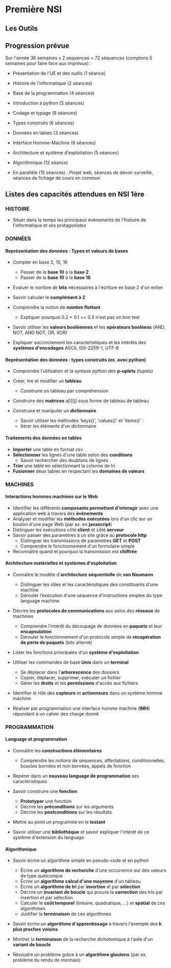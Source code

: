 # Première NSI

## Les Outils

## Progression prévue

Sur l'année 36 semaines x 2 séquences = 72 séquences (comptons 5 semaines pour faire face aux imprévus) :

- Présentation de l'UE et des outils (1 séance)
- Histoire de l'informatique (2 séances)
- Base de la programmation (4 séances)
- Introduction à python (3 séances)
- Codage et typage (8 séances)
- Types construits (6 séances)
- Données en tables (3 séances)
- Interface Homme-Machine (8 séances)
- Architecture et système d'exploitation (5 séances)
- Algorithmique (12 séance)

- En parallèle (15 séances) : Projet web, séances de devoir surveillé, séances de fichage de cours en commun

## Listes des capacités attendues en NSI 1ère

### HISTOIRE

- Situer dans le temps les principaux évènements de l'histoire de l'informatique et ses protagonistes

### DONNÉES

#### Représentation des données : Types et valeurs de bases

- Compter en base 2, 10, 16  

  - Passer de la **base 10** à la **base 2**  
  - Passer de la **base 10** à la **base 16**

- Évaluer le nombre de **bits** nécessaires à l'écriture en base 2 d'un entier

- Savoir calculer le **complément à 2**

- Comprendre la notion de **nombre flottant**
  - Expliquer pourquoi 0.2 + 0.1 == 0.3 n'est pas un bon test

- Savoir utiliser les **valeurs booléennes** et les **opérateurs booléens** (AND, NOT, AND NOT, OR, XOR)

- Expliquer succinctement les caractéristiques et les intérêts des **systèmes d'encodages** ASCII, IS0-2259-1, UTF-8

#### Représentation des données : types construits (ex. avec python)

- Comprendre l'utilisation et la syntaxe python des **p-uplets** (tuples)

- Créer, lire et modifier un **tableau**
  - Construire un tableau par compréhension

- Construire des **matrices** a[i][j] sous forme de tableau de tableau

- Construire et manipuler un **dictionnaire**
  - Savoir utiliser les méthodes 'keys()', 'values()' et 'items()' :
  - Itérer les éléments d'un dictionnaire

#### Traitements des données en tables

- **Importer** une table en format csv
- **Sélectionner** les lignes d'une table selon des **conditions**
  - Savoir rechercher des doublons de lignes
- **Trier** une table en sélectionnant la colonne de tri
- **Fusionner** deux tables en respectant les **domaines de valeurs**

### MACHINES

#### Interactions hommes machines sur le Web

- Identifier les différents **composants permettant d'interagir** avec une application web à travers des **événements**
- Analyser et modifier les **méthodes exécutées** lors d'un clic sur un bouton d'une page Web (par ex. en **javascript**)
- Distinguer les exécutions côté **client** et côté **serveur**
- Savoir passer des paramètres à un site grâce au **protocole http**
  - Distinguer les transmissions de paramètres **GET** et **POST**
  - Comprendre le fonctionnement d'un formulaire simple
- Reconnaître quand et pourquoi la transmission est **chiffrée**

#### Architecture matérielles et systèmes d'exploitation

- Connaître le modèle d'**architecture séquentielle** de **von Neumann**
  - Distinguer les rôles et les caractéristiques des constituants d'une machine
  - Dérouler l’exécution d'une séquence d'instructions simples du type language machine

- Décrire les **protocoles de communications** aux seins des **réseaux** de machines
  - Comprendre l'intérêt du découpage de données en **paquets** et leur **encapsulation**
  - Dérouler le fonctionnement d'un protocole simple de **récupération de perte de paquets** (bits alterné)

- Lister les fonctions principales d'un **système d'exploitation**

- Utiliser les commandes de base **Unix** dans un **terminal**
  - Se déplacer dans l'**arborescence** des dossiers
  - Copier, déplacer, supprimer, exécuter un fichier
  - Gérer les **droits** et les **permissions** d'accès aux fichiers

- Identifier le rôle des **capteurs** et **actionneurs** dans un système homme machine

- Réaliser par programmation une interface homme machine (**IMH**) répondant à un cahier des charge donné

### PROGRAMMATION

#### Language et programmation

- Connaître les **constructions élémentaires**
  - Comprendre les notions de séquences, affectations, conditionnelles, boucles bornées et non bornées, appels de fonction

- Repérer dans un **nouveau language de programmation** ses caractéristiques

- Savoir construire une **fonction**
  - **Prototyper** une fonction
  - Décrire les **préconditions** sur les arguments
  - Décrire les **postconditions** sur les résultats

- Mettre au point un programme en le **testant**

- Savoir utiliser une **bibliothèque** et savoir expliquer l'intérêt de ce système d'extension du language

#### Algorithmique

- Savoir écrire un algorithme simple en pseudo-code et en python
  - Écrire un **algorithme de recherche** d'une occurrence sur des valeurs de type quelconque
  - Écrire un **algorithme calcul d'une moyenne** d'un tableau
  - Écrire un **algorithme de tri** par **insertion** et par **sélection**
  - Décrire un **invariant de boucle** qui prouve la **correction** des tris par insertion et par sélection
  - Calculer le **coût temporel** (linéaire, quadratique, ...) et **spatial** de ces algorithmes
  - Justifier la **terminaison** de ces algorithmes

- Savoir écrire un **algorithme d'apprentissage** à travers l'exemple des **k plus proches voisins**

- Montrer la **terminaison** de la recherche dichotomique à l'aide d'un **variant de boucle**

- Résoudre un problème grâce à un **algorithme gloutons** (par ex. problème du rendu de monnaie)

